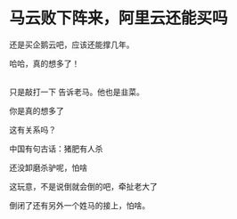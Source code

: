 # 马云败下阵来，阿里云还能买吗


还是买企鹅云吧，应该还能撑几年。

哈哈，真的想多了！<br />
<br />
<img src="static/image/smiley/default/lol.gif" smilieid="12" border="0" alt="" /><img src="static/image/smiley/default/lol.gif" smilieid="12" border="0" alt="" /><img src="static/image/smiley/default/lol.gif" smilieid="12" border="0" alt="" />

只是敲打一下 告诉老马。他也是韭菜。

你是真的想多了

这有关系吗？

中国有句古话：猪肥有人杀

还没卸磨杀驴呢，怕啥

这玩意，不是说倒就会倒的吧，牵扯老大了

倒闭了还有另外一个姓马的接上，怕啥。

